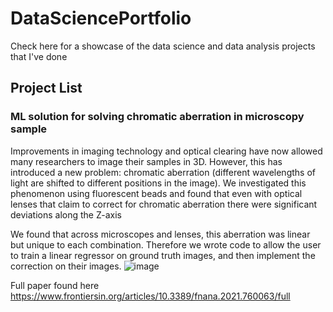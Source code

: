 # DataSciencePortfolio
Check here for a showcase of the data science and data analysis projects that I've done

## Project List
### ML solution for solving chromatic aberration in microscopy sample
Improvements in imaging technology and optical clearing have now allowed many researchers to image their samples in 3D. However, this has introduced a new problem: chromatic aberration (different wavelengths of light are shifted to different positions in the image). We investigated this phenomenon using fluorescent beads and found that even with optical lenses that claim to correct for chromatic aberration there were significant deviations along the Z-axis

We found that across microscopes and lenses, this aberration was linear but unique to each combination. Therefore we wrote code to allow the user to train a linear regressor on ground truth images, and then implement the correction on their images.
![image](https://github.com/mleiwe/DataSciencePortfolio/assets/29621219/3e733129-7ea1-440c-89ed-159d07a8ce16)

Full paper found here https://www.frontiersin.org/articles/10.3389/fnana.2021.760063/full
